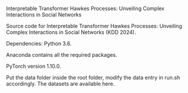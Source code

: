 Interpretable Transformer Hawkes Processes: Unveiling Complex Interactions in Social Networks

Source code for Interpretable Transformer Hawkes Processes: Unveiling Complex Interactions in Social Networks (KDD 2024).


Dependencies:
Python 3.6.

Anaconda contains all the required packages.

PyTorch version 1.10.0.



Put the data folder inside the root folder, modify the data entry in run.sh accordingly. The datasets are available here.
